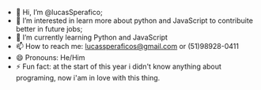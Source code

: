 - 👋 Hi, I’m @lucasSperafico;
- 👀 I’m interested in learn more about python and JavaScript to contribuite better in future jobs;
- 🌱 I’m currently learning Python and JavaScript 
- 📫 How to reach me: lucassperaficos@gmail.com or (51)98928-0411
- 😄 Pronouns: He/Him
- ⚡ Fun fact: at the start of this year i didn't know anything about programing, now i'am in love with this thing.

<!---
lucasSperafico/lucasSperafico is a ✨ special ✨ repository because its `README.md` (this file) appears on your GitHub profile.
You can click the Preview link to take a look at your changes.
--->

